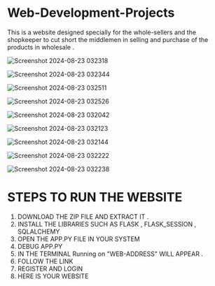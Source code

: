 # Web-Development-Projects
This is a website designed specially for the whole-sellers and the shopkeeper to cut short the middlemen in selling and purchase of the products in wholesale . 

![Screenshot 2024-08-23 032318](https://github.com/user-attachments/assets/8092fc51-bd29-4f19-8ca1-f2a012ae2251)

![Screenshot 2024-08-23 032344](https://github.com/user-attachments/assets/a7a657bd-6da6-423b-b70d-648cc752d945)

![Screenshot 2024-08-23 032511](https://github.com/user-attachments/assets/5b4174a2-63e0-4495-b64d-84090404deea)

![Screenshot 2024-08-23 032526](https://github.com/user-attachments/assets/ec24934b-fea0-4666-b7aa-4e2e43850b44)

![Screenshot 2024-08-23 032042](https://github.com/user-attachments/assets/78870d7e-d92c-461e-a184-2da726a21f18)

![Screenshot 2024-08-23 032123](https://github.com/user-attachments/assets/eb76b606-c508-43c0-8d13-3b29b8d1d3c6)

![Screenshot 2024-08-23 032144](https://github.com/user-attachments/assets/0ff5671b-3d5a-4d79-983f-189df1400fe9)

![Screenshot 2024-08-23 032222](https://github.com/user-attachments/assets/2b2d72c1-01b7-4961-9427-618f4c60a29a)

![Screenshot 2024-08-23 032238](https://github.com/user-attachments/assets/0005c234-aca2-4905-b6fc-bcca6be427b9)

# STEPS TO RUN THE WEBSITE
1. DOWNLOAD THE ZIP FILE  AND EXTRACT IT .
2. INSTALL THE LIBRARIES SUCH AS FLASK , FLASK_SESSION , SQLALCHEMY
3. OPEN THE APP.PY FILE IN YOUR SYSTEM
4. DEBUG APP.PY
5. IN THE TERMINAL  Running on "WEB-ADDRESS" WILL APPEAR .
6. FOLLOW THE LINK
7. REGISTER AND LOGIN
8. HERE IS YOUR WEBSITE
